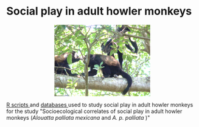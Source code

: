 # Social play in adult howler monkeys
<center>
    <img src="figures/two adult males and one adult female playing.png" width="50%" alt="" class="center" align="middle" alt="howler adult monkeys playing">
</center>
<p>
    
<a href="https://github.com/norberello/social-play-in-adult-howler-monkeys/blob/main/social%20adult%20play%20in%20howler%20monkeys%20study%20RScripts%20.ipynb"> R scripts </a> and <a href="https://github.com/norberello/social-play-in-adult-howler-monkeys/tree/main/data"> databases </a> used to study social play in adult howler monkeys for the study "Socioecological correlates of social play in adult howler monkeys (<i>Alouatta palliata mexicana</i> and <i>A. p. palliata </i>)"
</p>  
    




